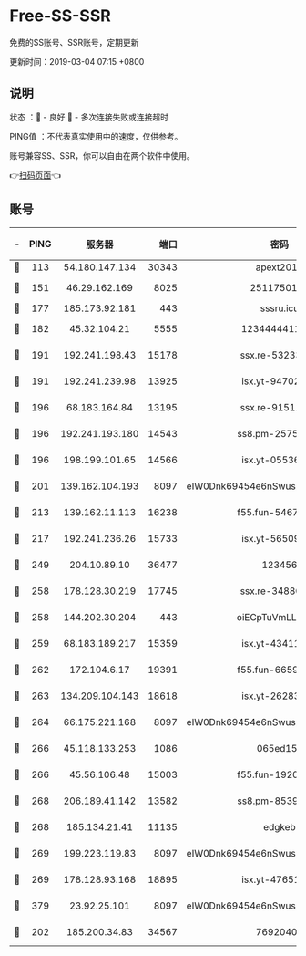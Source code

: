 # Free-SS-SSR

免费的SS账号、SSR账号，定期更新

更新时间：2019-03-04 07:15 +0800

## 说明

状态     ：🙂 - 良好 🙁 - 多次连接失败或连接超时

PING值   ：不代表真实使用中的速度，仅供参考。

账号兼容SS、SSR，你可以自由在两个软件中使用。

👉[扫码页面](https://liesauer.github.io/free-ss-ssr.github.io/)👈

## 账号

|-|PING|服务器|端口|密码|加密方式|区域|
|:----:|:----:|:-----:|-----:|:----:|:----:|:----:|
|🙂|113|54.180.147.134|30343|apext2019|chacha20|KR|
|🙂|151|46.29.162.169|8025|2511750146|aes-256-cfb|RU|
|🙂|177|185.173.92.181|443|sssru.icu|rc4-md5|RU|
|🙂|182|45.32.104.21|5555|1234444411111|aes-256-cfb|SG|
|🙂|191|192.241.198.43|15178|ssx.re-53233906|aes-256-cfb|US|
|🙂|191|192.241.239.98|13925|isx.yt-94702728|aes-256-cfb|US|
|🙂|196|68.183.164.84|13195|ssx.re-91511451|aes-256-cfb|US|
|🙂|196|192.241.193.180|14543|ss8.pm-25759164|aes-256-cfb|US|
|🙂|196|198.199.101.65|14566|isx.yt-05536769|aes-256-cfb|US|
|🙂|201|139.162.104.193|8097|eIW0Dnk69454e6nSwuspv9DmS201tQ0D|aes-256-cfb|JP|
|🙂|213|139.162.11.113|16238|f55.fun-54673492|aes-256-cfb|SG|
|🙂|217|192.241.236.26|15733|isx.yt-56509000|aes-256-cfb|US|
|🙂|249|204.10.89.10|36477|123456|aes-256-cfb|US|
|🙂|258|178.128.30.219|17745|ssx.re-34880503|aes-256-cfb|SG|
|🙂|258|144.202.30.204|443|oiECpTuVmLLxk4Ts|aes-256-cfb|US|
|🙂|259|68.183.189.217|15359|isx.yt-43411617|aes-256-cfb|SG|
|🙂|262|172.104.6.17|19391|f55.fun-66594253|aes-256-cfb|US|
|🙂|263|134.209.104.143|18618|isx.yt-26283608|aes-256-cfb|SG|
|🙂|264|66.175.221.168|8097|eIW0Dnk69454e6nSwuspv9DmS201tQ0D|aes-256-cfb|US|
|🙂|266|45.118.133.253|1086|065ed15a|aes-256-cfb|SG|
|🙂|266|45.56.106.48|15003|f55.fun-19202286|aes-256-cfb|US|
|🙂|268|206.189.41.142|13582|ss8.pm-85391880|aes-256-cfb|SG|
|🙂|268|185.134.21.41|11135|edgkeb|aes-256-cfb|GB|
|🙂|269|199.223.119.83|8097|eIW0Dnk69454e6nSwuspv9DmS201tQ0D|aes-256-cfb|US|
|🙂|269|178.128.93.168|18895|isx.yt-47651683|aes-256-cfb|SG|
|🙂|379|23.92.25.101|8097|eIW0Dnk69454e6nSwuspv9DmS201tQ0D|aes-256-cfb|US|
|🙂|202|185.200.34.83|34567|76920400|aes-256-cfb|US|
